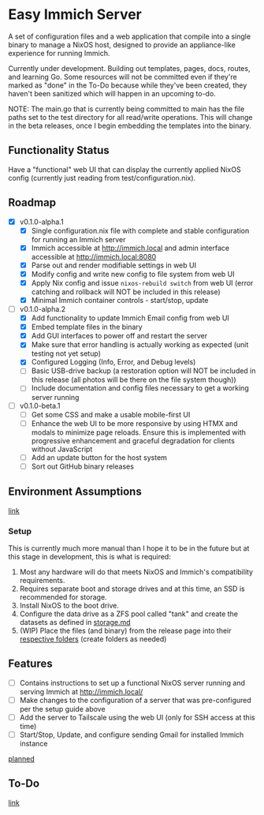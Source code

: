 # Easy Immich Server
A set of configuration files and a web application that compile into a single binary to manage a NixOS host, designed to provide an appliance-like experience for running Immich.

Currently under development. Building out templates, pages, docs, routes, and learning Go. Some resources will not be committed even if they're marked as "done" in the To-Do because while they've been created, they haven't been sanitized which will happen in an upcoming to-do.

NOTE: The main.go that is currently being committed to main has the file paths set to the test directory for all read/write operations. This will change in the beta releases, once I begin embedding the templates into the binary.

## Functionality Status
Have a "functional" web UI that can display the currently applied NixOS config (currently just reading from test/configuration.nix).

## Roadmap
- [x] v0.1.0-alpha.1
  - [x] Single configuration.nix file with complete and stable configuration for running an Immich server
  - [x] Immich accessible at http://immich.local and admin interface accessible at http://immich.local:8080
  - [x] Parse out and render modifiable settings in web UI
  - [x] Modify config and write new config to file system from web UI
  - [x] Apply Nix config and issue `nixos-rebuild switch` from web UI (error catching and rollback will NOT be included in this release)
  - [x] Minimal Immich container controls - start/stop, update
- [ ] v0.1.0-alpha.2
  - [x] Add functionality to update Immich Email config from web UI
  - [x] Embed template files in the binary
  - [x] Add GUI interfaces to power off and restart the server
  - [x] Make sure that error handling is actually working as expected (unit testing not yet setup)
  - [x] Configured Logging (Info, Error, and Debug levels)
  - [ ] Basic USB-drive backup (a restoration option will NOT be included in this release (all photos will be there on the file system though))
  - [ ] Include documentation and config files necessary to get a working server running
- [ ] v0.1.0-beta.1
  - [ ] Get some CSS and make a usable mobile-first UI
  - [ ] Enhance the web UI to be more responsive by using HTMX and modals to minimize page reloads. Ensure this is implemented with progressive enhancement and graceful degradation for clients without JavaScript
  - [ ] Add an update button for the host system
  - [ ] Sort out GitHub binary releases
<!-- - [ ] 0.1.0-beta.2 -->
  <!-- - [ ] Basic deployment mechanism -->
  <!-- - [ ] Make sure Immich is installed in the expected location before allowing a configuration update to be applied -->
<!-- - [ ] v0.1.0-rc.1 -->

## Environment Assumptions
[link](docs/dev/environment.md)
### Setup
This is currently much more manual than I hope it to be in the future but at this stage in development, this is what is required:
1. Most any hardware will do that meets NixOS and Immich's compatibility requirements.
2. Requires separate boot and storage drives and at this time, an SSD is recommended for storage.
3. Install NixOS to the boot drive.
4. Configure the data drive as a ZFS pool called "tank" and create the datasets as defined in [storage.md](/docs/setup/storage.md)
5. (WIP) Place the files (and binary) from the release page into their [respective folders](/docs/setup/environment.md) (create folders as needed)

## Features
- [ ] Contains instructions to set up a functional NixOS server running and serving Immich at http://immich.local/
- [ ] Make changes to the configuration of a server that was pre-configured per the setup guide above
- [ ] Add the server to Tailscale using the web UI (only for SSH access at this time)
- [ ] Start/Stop, Update, and configure sending Gmail for installed Immich instance

[planned](docs/dev/features.md)

## To-Do
[link](docs/dev/todo.md)
